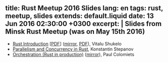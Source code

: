 title: Rust Meetup 2016 Slides
lang: en
tags: rust, meetup, slides
extends: default.liquid
date: 13 Jun 2016 02:30:00 +0300
excerpt: |
    Slides from Minsk Rust Meetup (was on May 15th 2016)
---
* <a href="http://vi-server.org/pub/rust.md">Rust Introduction</a> [<a href="http://vi-server.org/pub/rust.pdf">PDF</a>] (<a href="introduction.md">mirror</a>, <a href="introduction.pdf">PDF</a>), Vitalu Shukelo
* <a href="parallelism-and-concurrency.html">Parallelism and Concurrency in Rust</a>, Konstantin Stepanov
* <a href="http://tailhook.github.io/orchestration_presentation/">Orchestration (Rust in production)</a> (<a href="orchestration.html">mirror</a>), Paul Colomiets
